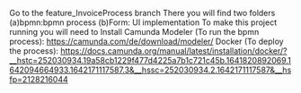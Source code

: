 Go to the feature_InvoiceProcess branch
There you will find two folders 
(a)bpmn:bpmn process
(b)Form: UI implementation
To make this project running you will need to Install
Camunda Modeler (To run the bpmn process): https://camunda.com/de/download/modeler/ 
Docker (To deploy the process): https://docs.camunda.org/manual/latest/installation/docker/?__hstc=252030934.19a58cb1229f477d4225a7b1c721c45b.1641820892069.1642094664933.1642171117587.3&__hssc=252030934.2.1642171117587&__hsfp=2128216044
